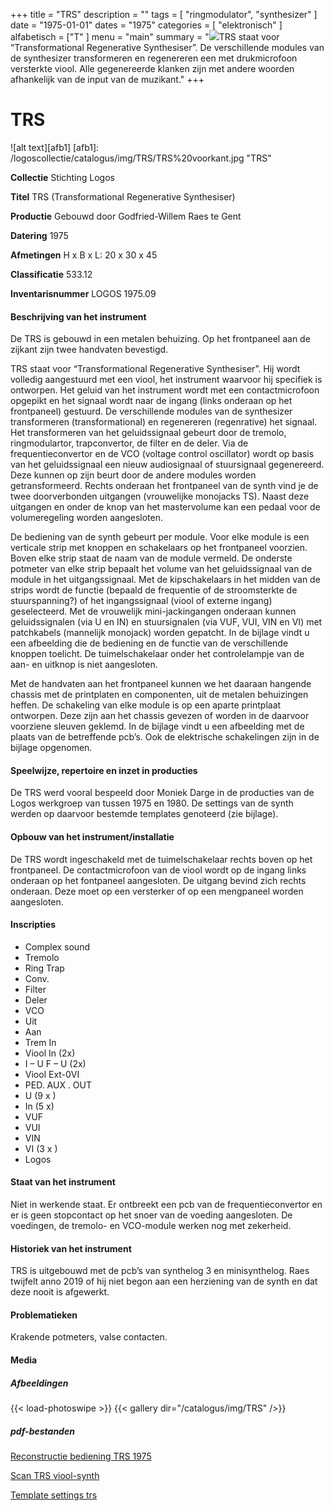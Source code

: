 ﻿+++
title = "TRS"
description = ""
tags = [
"ringmodulator", "synthesizer"
]
date = "1975-01-01"
dates = "1975"
categories = [ "elektronisch"
]
alfabetisch = ["T"
]
menu = "main"
summary = "<a href='/logoscollectie/catalogus/1975/trs'><img src='/logoscollectie/catalogus/img/TRS/TRS%20voorkant.jpg'></a>TRS staat voor “Transformational Regenerative Synthesiser”. De verschillende modules van de synthesizer transformeren en regenereren een met drukmicrofoon versterkte viool. Alle gegenereerde klanken zijn met andere woorden afhankelijk van de input van de muzikant."
+++

# TRS

![alt text][afb1]
[afb1]: /logoscollectie/catalogus/img/TRS/TRS%20voorkant.jpg "TRS"

**Collectie**
Stichting Logos

**Titel**
TRS (Transformational Regenerative Synthesiser)

**Productie**
Gebouwd door Godfried-Willem Raes te Gent

**Datering**
1975

**Afmetingen**
H x B x L: 20 x 30 x 45

**Classificatie**
533.12

**Inventarisnummer**
LOGOS 1975.09

#### Beschrijving van het instrument
De TRS is gebouwd in een metalen behuizing. Op het frontpaneel aan de zijkant zijn twee handvaten bevestigd. 

TRS staat voor “Transformational Regenerative Synthesiser”. Hij wordt volledig aangestuurd met een viool, het instrument waarvoor hij specifiek is ontworpen. Het geluid van het instrument wordt met een contactmicrofoon opgepikt en het signaal wordt naar de ingang (links onderaan op het frontpaneel) gestuurd. De verschillende modules van de synthesizer transformeren (transformational) en regenereren (regenrative) het signaal. Het transformeren van het geluidssignaal gebeurt door de tremolo, ringmodulartor, trapconvertor, de filter en de deler. Via de frequentieconvertor en de VCO (voltage control oscillator) wordt op basis van het geluidssignaal een nieuw audiosignaal of stuursignaal gegenereerd. Deze kunnen op zijn beurt door de andere modules worden getransformeerd. Rechts onderaan het frontpaneel van de synth vind je de twee doorverbonden uitgangen (vrouwelijke monojacks TS). Naast deze uitgangen en onder de knop van het mastervolume kan een pedaal voor de volumeregeling worden aangesloten. 

De bediening van de synth gebeurt per module. Voor elke module is een verticale strip met knoppen en schakelaars op het frontpaneel voorzien. Boven elke strip staat de naam van de module vermeld. De onderste potmeter van elke strip bepaalt het volume van het geluidssignaal van de module in het uitgangssignaal. Met de kipschakelaars in het midden van de strips wordt de functie (bepaald de frequentie of de stroomsterkte de stuurspanning?) of het ingangssignaal (viool of externe ingang) geselecteerd. Met de vrouwelijk mini-jackingangen onderaan kunnen geluidssignalen (via U en IN) en stuursignalen (via VUF, VUI, VIN en VI) met patchkabels (mannelijk monojack) worden gepatcht. In de  bijlage vindt u een afbeelding die de bediening en de functie van de verschillende knoppen toelicht. De tuimelschakelaar onder het controlelampje van de aan- en uitknop is niet aangesloten.

Met de handvaten aan het frontpaneel kunnen we het daaraan hangende chassis met de printplaten en componenten, uit de metalen behuizingen heffen. De schakeling van elke module is op een aparte printplaat ontworpen. Deze zijn aan het chassis gevezen of worden in de daarvoor voorziene sleuven geklemd. In de bijlage vindt u een afbeelding met de plaats van de betreffende pcb’s. Ook de elektrische schakelingen zijn in de bijlage opgenomen.

#### Speelwijze, repertoire en inzet in producties
De TRS werd vooral bespeeld door Moniek Darge in de producties van de  Logos werkgroep van tussen 1975 en 1980. De settings van de synth werden op daarvoor bestemde templates genoteerd (zie bijlage). 

#### Opbouw van het instrument/installatie
De TRS wordt ingeschakeld met de tuimelschakelaar rechts boven op het frontpaneel. De contactmicrofoon van de viool wordt op de ingang links onderaan op het fontpaneel aangesloten. De uitgang bevind zich rechts onderaan. Deze moet op een versterker of op een mengpaneel worden aangesloten.

#### Inscripties
- Complex sound
- Tremolo
- Ring Trap
- Conv. 
- Filter
- Deler 
- VCO
- Uit 
- Aan
- Trem In
- Viool In (2x)
- I – U  F – U (2x)
- Viool  Ext-0VI
- PED. AUX . OUT
- U (9 x )
- In (5 x)
- VUF
- VUI
- VIN
- VI (3 x )
- Logos

#### Staat van het instrument
Niet in werkende staat. Er ontbreekt een pcb van de frequentieconvertor en er is geen stopcontact op het snoer van de voeding aangesloten. De voedingen, de tremolo- en VCO-module werken nog met zekerheid. 

#### Historiek van het instrument
TRS is uitgebouwd met de pcb’s van synthelog 3 en minisynthelog. Raes twijfelt anno 2019 of hij niet begon aan een herziening van de synth en dat deze nooit is afgewerkt. 

#### Problematieken
Krakende potmeters, valse contacten. 

#### Media
##### Afbeeldingen
{{< load-photoswipe >}}
{{< gallery dir="/catalogus/img/TRS" />}}

##### pdf-bestanden
[Reconstructie bediening TRS 1975](/logoscollectie/catalogus/pdf/TRS/Reconstructie_bediening_TRS_1975.pdf)

[Scan TRS viool-synth](/logoscollectie/catalogus/pdf/TRS/Scan_TRS_viool-synth.pdf)

[Template settings trs](/logoscollectie/catalogus/pdf/TRS/Template_settings_trs.pdf)
